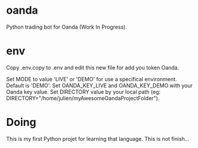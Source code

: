 # oanda
Python trading bot for Oanda (Work In Progress).

# env
Copy .env.copy to .env and edit this new file for add you token Oanda.

Set MODE to value 'LIVE' or 'DEMO' for use a specifical environment. Default is 'DEMO'.
Set OANDA_KEY_LIVE and OANDA_KEY_DEMO with your Oanda key value.
Set DIRECTORY value by your local path (eg: DIRECTORY="/home/julien/myAwesomeOandaProjectFolder").

# Doing
This is my first Python projet for learning that language.
This is not finish...